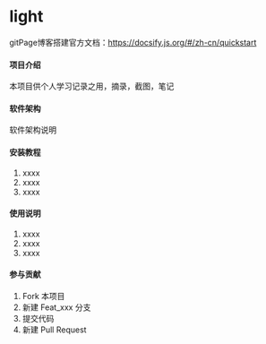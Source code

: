 # light
gitPage博客搭建官方文档：https://docsify.js.org/#/zh-cn/quickstart

#### 项目介绍
本项目供个人学习记录之用，摘录，截图，笔记

#### 软件架构
软件架构说明


#### 安装教程

1. xxxx
2. xxxx
3. xxxx

#### 使用说明

1. xxxx
2. xxxx
3. xxxx

#### 参与贡献

1. Fork 本项目
2. 新建 Feat_xxx 分支
3. 提交代码
4. 新建 Pull Request
